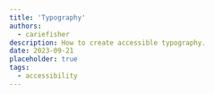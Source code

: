 ```yaml
---
title: 'Typography'
authors:
  - cariefisher
description: How to create accessible typography.
date: 2023-09-21
placeholder: true
tags:
  - accessibility
---
```

